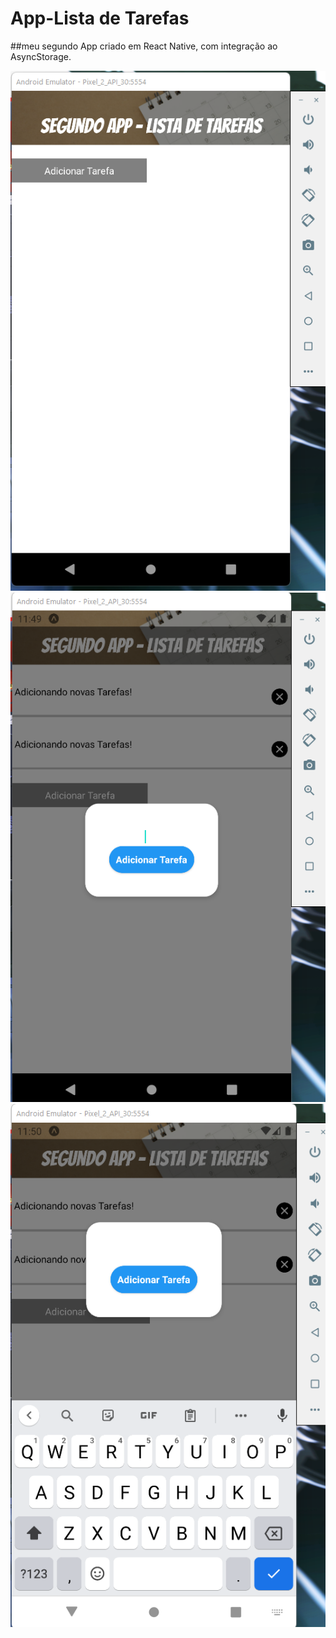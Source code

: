 # App-Lista de Tarefas
##meu segundo App criado em React Native, com integração ao AsyncStorage.

![alt text for image](https://github.com/RodrigoBergenthal/App-Anotacao/blob/master/assets/captura1.png)
![alt text for image](https://github.com/RodrigoBergenthal/App-Anotacao/blob/master/assets/captura2.png)
![alt text for image](https://github.com/RodrigoBergenthal/App-Anotacao/blob/master/assets/captura3.png)
